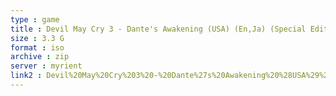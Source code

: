 ```yaml
---
type : game
title : Devil May Cry 3 - Dante's Awakening (USA) (En,Ja) (Special Edition)
size : 3.3 G
format : iso
archive : zip
server : myrient
link2 : Devil%20May%20Cry%203%20-%20Dante%27s%20Awakening%20%28USA%29%20%28En%2CJa%29%20%28Special%20Edition%29
---
```

